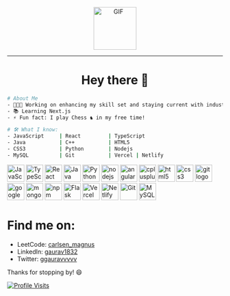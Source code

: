 <div align="center">
  <img height="100" src="https://media.giphy.com/media/h0Cq1ClzO3UpupFPjP/giphy.gif" alt="GIF" />
</div>

---

<h1 align="center">Hey there 👋</h1>

```bash
# About Me
- 👨🏻‍💻 Working on enhancing my skill set and staying current with industry trends.
- 📚 Learning Next.js
- ⚡ Fun fact: I play Chess ♞ in my free time!

# 🛠 What I know:
- JavaScript     | React         | TypeScript 
- Java           | C++           | HTML5 
- CSS3           | Python        | Nodejs
- MySQL          | Git           | Vercel | Netlify

```
<!-- Tech Stack -->
<div align="left">
  <img src="https://cdn.jsdelivr.net/gh/devicons/devicon/icons/javascript/javascript-original.svg" height="40" alt="JavaScript" />
  <img src="https://cdn.jsdelivr.net/gh/devicons/devicon/icons/typescript/typescript-original.svg" height="40" alt="TypeScript" />
  <img src="https://cdn.jsdelivr.net/gh/devicons/devicon/icons/react/react-original.svg" height="40" alt="React" />
  <img src="https://cdn.jsdelivr.net/gh/devicons/devicon/icons/java/java-original.svg" height="40" alt="Java" />
  <img src="https://cdn.jsdelivr.net/gh/devicons/devicon/icons/python/python-original.svg" height="40" alt="Python" />

  <img src="https://cdn.jsdelivr.net/gh/devicons/devicon/icons/nodejs/nodejs-original.svg" height="40" alt="nodejs logo"  />
 
  <img src="https://cdn.jsdelivr.net/gh/devicons/devicon/icons/angularjs/angularjs-original.svg" height="40" alt="angularjs logo"  />
 
  <img src="https://cdn.jsdelivr.net/gh/devicons/devicon/icons/cplusplus/cplusplus-original.svg" height="40" alt="cplusplus logo"  />
 
  <img src="https://cdn.jsdelivr.net/gh/devicons/devicon/icons/html5/html5-original.svg" height="40" alt="html5 logo"  />
 
  <img src="https://cdn.jsdelivr.net/gh/devicons/devicon/icons/css3/css3-original.svg" height="40" alt="css3 logo"  />
 
  <img src="https://cdn.jsdelivr.net/gh/devicons/devicon/icons/git/git-original.svg" height="40" alt="git logo"  />
 
  <img src="https://cdn.jsdelivr.net/gh/devicons/devicon/icons/googlecloud/googlecloud-original.svg" height="40" alt="googlecloud logo"  />
 
  <img src="https://cdn.jsdelivr.net/gh/devicons/devicon/icons/mongodb/mongodb-original.svg" height="40" alt="mongodb logo"  />
 
  <img src="https://cdn.jsdelivr.net/gh/devicons/devicon/icons/npm/npm-original-wordmark.svg" height="40" alt="npm logo"  />
    <img src="https://skillicons.dev/icons?i=flask" height="40" alt="Flask" />
  <img src="https://skillicons.dev/icons?i=vercel" height="40" alt="Vercel" />
  <img src="https://skillicons.dev/icons?i=netlify" height="40" alt="Netlify" />
  <img src="https://cdn.simpleicons.org/git/F05032" height="40" alt="Git" />
  <img src="https://cdn.simpleicons.org/mysql/4479A1" height="40" alt="MySQL" />

###
</div>


# Find me on:
- LeetCode: [carlsen_magnus](https://www.leetcode.com/carlsen_magnus)
- LinkedIn: [gaurav1832](https://linkedin.com/in/gaurav1832)
- Twitter: [ggauravvvvv](https://twitter.com/ggauravvvvv)


Thanks for stopping by! 😄
<div align="left">
  <a href="https://visitcount.itsvg.in"><img src="https://visitcount.itsvg.in/api?id=gaurav1832&pretty=true" alt="Profile Visits" /></a>
</div>


